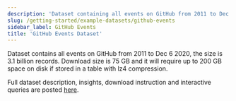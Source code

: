 ```yaml
---
description: 'Dataset containing all events on GitHub from 2011 to Dec 6 2020, with a size of 3.1 billion records.'
slug: /getting-started/example-datasets/github-events
sidebar_label: GitHub Events
title: 'GitHub Events Dataset'
---
```


Dataset contains all events on GitHub from 2011 to Dec 6 2020, the size is 3.1 billion records. Download size is 75 GB and it will require up to 200 GB space on disk if stored in a table with lz4 compression.

Full dataset description, insights, download instruction and interactive queries are posted [here](https://ghe.clickhouse.tech/).
